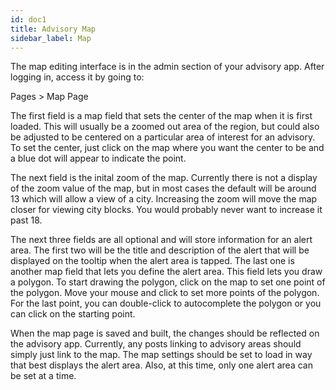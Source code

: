 ```yaml
---
id: doc1
title: Advisory Map
sidebar_label: Map
---
```


The map editing interface is in the admin section of your advisory app. After logging in, access it by going to:

Pages > Map Page

The first field is a map field that sets the center of the map when it is first loaded. This will usually be a zoomed out area of the region, but could also be adjusted to be centered on a particular area of interest for an advisory. To set the center, just click on the map where you want the center to be and a blue dot will appear to indicate the point.

The next field is the inital zoom of the map. Currently there is not a display of the zoom value of the map, but in most cases the default will be around 13 which will allow a view of a city. Increasing the zoom will move the map closer for viewing city blocks. You would probably never want to increase it past 18.

The next three fields are all optional and will store information for an alert area. The first two will be the title and description of the alert that will be displayed on the tooltip when the alert area is tapped. The last one is another map field that lets you define the alert area. This field lets you draw a polygon. To start drawing the polygon, click on the map to set one point of the polygon. Move your mouse and click to set more points of the polygon. For the last point, you can double-click to autocomplete the polygon or you can click on the starting point.

When the map page is saved and built, the changes should be reflected on the advisory app. Currently, any posts linking to advisory areas should simply just link to the map. The map settings should be set to load in way that best displays the alert area. Also, at this time, only one alert area can be set at a time.
